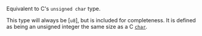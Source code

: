 Equivalent to C's `unsigned char` type.

This type will always be [`u8`], but is included for completeness. It is defined as being an unsigned integer the same size as a C [`char`].

[`char`]: c_char
